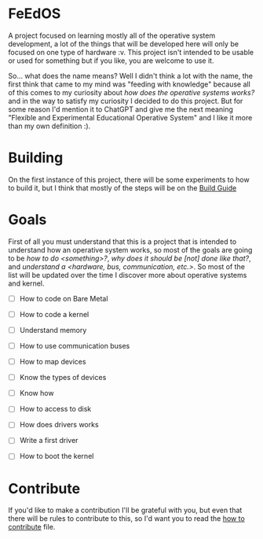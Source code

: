 # FeEdOS

A project focused on learning mostly all of the operative system development, a lot of the things
that will be developed here will only be focused on one type of hardware :v. This project isn't
intended to be usable or used for something but if you like, you are welcome to use it.

So... what does the name means?
Well I didn't think a lot with the name, the first think that came to my mind was
"feeding with knowledge" because all of this comes to my curiosity about
_how does the operative systems works?_ and in the way to satisfy my curiosity I decided to do
this project. But for some reason I'd mention it to ChatGPT and give me the next meaning
"Flexible and Experimental Educational Operative System" and I like it more than my own
definition :).

# Building

On the first instance of this project, there will be some experiments to
how to build it, but I think that mostly of the steps will be on the [Build Guide](BUILD.md)

# Goals

First of all you must understand that this is a project that is intended to understand how an
operative system works, so most of the goals are going to be _how to do \<something\>?_,
_why does it should be [not] done like that?_, and
_understand a \<hardware, bus, communication, etc.\>_. So most of the list will be updated over
the time I discover more about operative systems and kernel.

- [ ] How to code on Bare Metal
- [ ] How to code a kernel
- [ ] Understand memory
- [ ] How to use communication buses
- [ ] How to map devices
- [ ] Know the types of devices
- [ ] Know how
- [ ] How to access to disk
- [ ] How does drivers works
- [ ] Write a first driver
- [ ] How to boot the kernel


# Contribute

If you'd like to make a contribution I'll be grateful with you, but even that there will be rules
to contribute to this, so I'd want you to read the [how to contribute](CONTRIBUTION.md) file.
